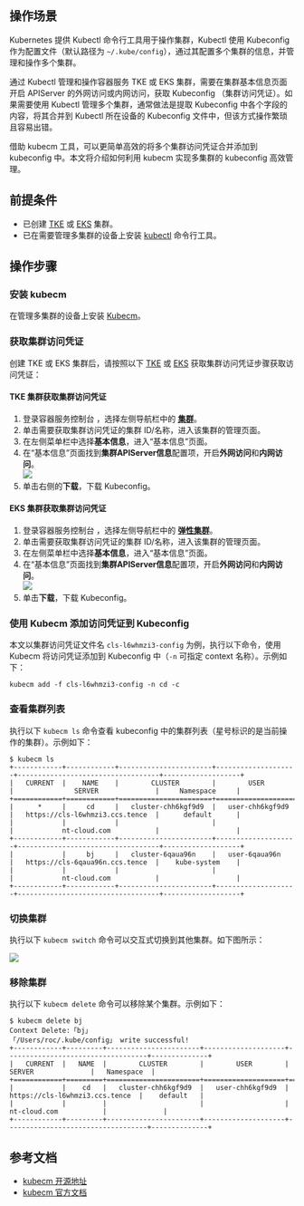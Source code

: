 ## 操作场景

Kubernetes 提供 Kubectl 命令行工具用于操作集群，Kubectl 使用 Kubeconfig 作为配置文件（默认路径为 `~/.kube/config`），通过其配置多个集群的信息，并管理和操作多个集群。  


通过 Kubectl 管理和操作容器服务 TKE 或 EKS 集群，需要在集群基本信息页面开启 APIServer 的外网访问或内网访问，获取 Kubeconfig （集群访问凭证）。如果需要使用 Kubectl 管理多个集群，通常做法是提取 Kubeconfig 中各个字段的内容，将其合并到 Kubectl 所在设备的 Kubeconfig 文件中，但该方式操作繁琐且容易出错。  

借助 kubecm 工具，可以更简单高效的将多个集群访问凭证合并添加到 kubeconfig 中。本文将介绍如何利用 kubecm 实现多集群的 kubeconfig 高效管理。  



## 前提条件


- 已创建 [TKE](https://cloud.tencent.com/document/product/457/32189) 或 [EKS](https://cloud.tencent.com/document/product/457/39813) 集群。  
- 已在需要管理多集群的设备上安装 [kubectl](https://kubernetes.io/docs/tasks/tools/#kubectl) 命令行工具。  


## 操作步骤

### 安装 kubecm

在管理多集群的设备上安装 [Kubecm](https://kubecm.cloud/#/en-us/install)。  


### 获取集群访问凭证

创建 TKE 或 EKS 集群后，请按照以下 [TKE](#tke) 或 [EKS](#eks) 获取集群访问凭证步骤获取访问凭证：


[](id:tke)

#### TKE 集群获取集群访问凭证

1. 登录容器服务控制台 ，选择左侧导航栏中的 **[集群](https://console.cloud.tencent.com/tke2/cluster)**。  
2. 单击需要获取集群访问凭证的集群 ID/名称，进入该集群的管理页面。  
3. 在左侧菜单栏中选择**基本信息**，进入“基本信息”页面。  
4. 在“基本信息”页面找到**集群APIServer信息**配置项，开启**外网访问**和**内网访问**。  
![](https://main.qcloudimg.com/raw/eaefe0e780bf0ef303619a6f054f583a.jpg)
5. 单击右侧的**下载**，下载 Kubeconfig。  


[](id:eks)

#### EKS 集群获取集群访问凭证

1. 登录容器服务控制台 ，选择左侧导航栏中的 **[弹性集群](https://console.cloud.tencent.com/tke2/ecluster)**。  
2. 单击需要获取集群访问凭证的集群 ID/名称，进入该集群的管理页面。  
3. 在左侧菜单栏中选择**基本信息**，进入“基本信息”页面。  
4. 在“基本信息”页面找到**集群APIServer信息**配置项，开启**外网访问**和**内网访问**。  
![](https://main.qcloudimg.com/raw/f8884ee3527e3eaf63ad3e114d8a431b.jpg)
5. 单击**下载**，下载 Kubeconfig。  




### 使用 Kubecm 添加访问凭证到 Kubeconfig

本文以集群访问凭证文件名 `cls-l6whmzi3-config` 为例，执行以下命令，使用 Kubecm 将访问凭证添加到 Kubeconfig 中（`-n` 可指定 context 名称）。示例如下：
```plaintext
kubecm add -f cls-l6whmzi3-config -n cd -c
```

### 查看集群列表

执行以下 `kubecm ls` 命令查看 kubeconfig 中的集群列表（星号标识的是当前操作的集群）。示例如下：

```plaintext
$ kubecm ls
+------------+------------+-----------------------+--------------------+-----------------------------------+-------------------+
|   CURRENT  |    NAME    |        CLUSTER        |        USER        |               SERVER              |     Namespace     |
+============+============+=======================+====================+===================================+===================+
|      *     |     cd     |   cluster-chh6kgf9d9  |   user-chh6kgf9d9  |   https://cls-l6whmzi3.ccs.tence  |      default      |
|            |            |                       |                    |            nt-cloud.com           |                   |
+------------+------------+-----------------------+--------------------+-----------------------------------+-------------------+
|            |     bj     |   cluster-6qaua96n    |   user-6qaua96n    |   https://cls-6qaua96n.ccs.tence  |    kube-system    |
|            |            |                       |                    |            nt-cloud.com           |                   |
+------------+------------+-----------------------+--------------------+-----------------------------------+-------------------+
```

### 切换集群


执行以下 `kubecm switch` 命令可以交互式切换到其他集群。如下图所示：

![](https://main.qcloudimg.com/raw/3eea3d35d3a19f93906eabf60a423a0b.png)

### 移除集群

执行以下 `kubecm delete` 命令可以移除某个集群。示例如下：

```plaintext
$ kubecm delete bj
Context Delete:「bj」
「/Users/roc/.kube/config」 write successful!
+------------+---------+-----------------------+--------------------+-----------------------------------+--------------+
|   CURRENT  |   NAME  |        CLUSTER        |        USER        |               SERVER              |   Namespace  |
+============+=========+=======================+====================+===================================+==============+
|            |    cd   |   cluster-chh6kgf9d9  |   user-chh6kgf9d9  |   https://cls-l6whmzi3.ccs.tence  |    default   |
|            |         |                       |                    |            nt-cloud.com           |              |
+------------+---------+-----------------------+--------------------+-----------------------------------+--------------+
```

## 参考文档

- [kubecm 开源地址](https://github.com/sunny0826/kubecm)
- [kubecm 官方文档](https://kubecm.cloud)
